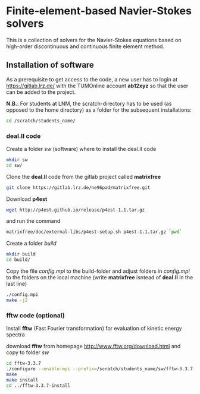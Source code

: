 Finite-element-based Navier-Stokes solvers
==========================================

This is a collection of solvers for the Navier-Stokes equations based on
high-order discontinuous and continuous finite element method.

## Installation of software

As a prerequisite to get access to the code, a new user has to login at https://gitlab.lrz.de/ with the TUMOnline account **ab12xyz** so that the user can be added to the project.

**N.B.**: For students at LNM, the scratch-directory has to be used (as opposed to the home directory) as a folder for the subsequent installations:

```bash
cd /scratch/students_name/
```

### deal.II code

Create a folder *sw* (software) where to install the deal.II code

```bash
mkdir sw
cd sw/
```
Clone the **deal.II** code from the gitlab project called **matrixfree**

```bash
git clone https://gitlab.lrz.de/ne96pad/matrixfree.git
```
Download **p4est**

```bash
wget http://p4est.github.io/release/p4est-1.1.tar.gz
```
and run the command

```bash
matrixfree/doc/external-libs/p4est-setup.sh p4est-1.1.tar.gz `pwd`
```
Create a folder *build*

```bash
mkdir build
cd build/
```
Copy the file *config.mpi* to the build-folder and adjust folders in *config.mpi* to the folders on the local machine (write **matrixfree** isntead of **deal.II** in the last line)

```bash
./config.mpi
make -j2
```

### fftw code (optional)

Install **fftw** (Fast Fourier transformation) for evaluation of kinetic energy spectra

download **fftw** from homepage http://www.fftw.org/download.html and copy to folder *sw*

```bash
cd fftw-3.3.7
./configure --enable-mpi --prefix=/scratch/students_name/sw/fftw-3.3.7-install
make
make install
cd ../fftw-3.3.7-install
```

